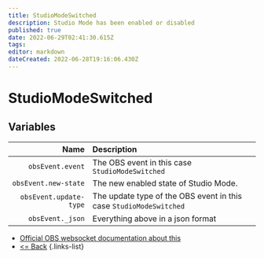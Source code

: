 ```yaml
---
title: StudioModeSwitched
description: Studio Mode has been enabled or disabled
published: true
date: 2022-06-29T02:41:30.615Z
tags: 
editor: markdown
dateCreated: 2022-06-28T19:16:06.430Z
---
```


# StudioModeSwitched

## Variables

Name | Description
----:|:------------
| `obsEvent.event` | The OBS event in this case `StudioModeSwitched`
| `obsEvent.new-state` | The new enabled state of Studio Mode.
| `obsEvent.update-type` | The update type of the OBS event in this case `StudioModeSwitched`
| `obsEvent._json` | Everything above in a json format

* [Official OBS websocket documentation about this](https://github.com/obsproject/obs-websocket/blob/4.x-current/docs/generated/protocol.md#studiomodeswitched)
* [<= Back](/en/Integrations/OBS/Events)
{.links-list}